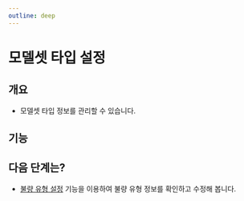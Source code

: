 ```yaml
---
outline: deep
---
```


# 모델셋 타입 설정

## 개요
- 모델셋 타입 정보를 관리할 수 있습니다.

## 기능


## 다음 단계는?
- [불량 유형 설정](./defect-type) 기능을 이용하여 불량 유형 정보를 확인하고 수정해 봅니다.

